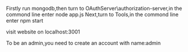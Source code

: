 Firstly run mongodb,then turn to OAuthServer\authorization-server,in the commond line enter
node app.js
Next,turn to Tools\,in the commond line enter
npm start

visit website on localhost:3001

To be an admin,you need to create an account with name:admin